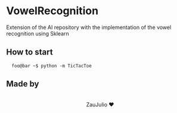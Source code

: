 # VowelRecognition

Extension of the AI repository with the implementation of the vowel recognition using Sklearn

## How to start

```console
  foo@bar ~$ python -m TicTacToe
```

## Made by

<p align="center">
  <br />
  ZauJulio ❤️
  <br />
</p>
